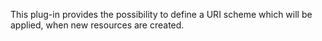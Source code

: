 This plug-in provides the possibility to define a URI scheme which will be applied, when new resources are created.